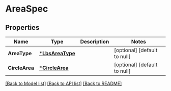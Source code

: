 # AreaSpec

## Properties
Name | Type | Description | Notes
------------ | ------------- | ------------- | -------------
**AreaType** | [***LbsAreaType**](LbsAreaType.md) |  | [optional] [default to null]
**CircleArea** | [***CircleArea**](circle_area.md) |  | [optional] [default to null]

[[Back to Model list]](../README.md#documentation-for-models) [[Back to API list]](../README.md#documentation-for-api-endpoints) [[Back to README]](../README.md)


